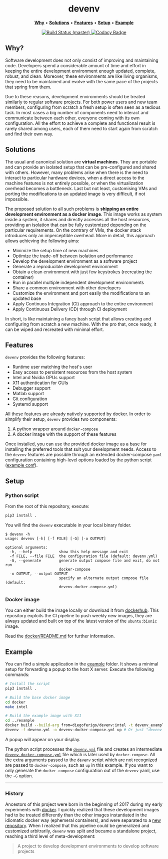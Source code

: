 <p align="center">
    <h1 align="center">devenv</h1>
</p>

<p align="center">
<b><a href="https://github.com/diegoferigo/devenv#why">Why</a></b>
•
<b><a href="https://github.com/diegoferigo/devenv#solutions">Solutions</a></b>
•
<b><a href="https://github.com/diegoferigo/devenv#features">Features</a></b>
•
<b><a href="https://github.com/diegoferigo/devenv#setup">Setup</a></b>
•
<b><a href="https://github.com/diegoferigo/devenv#example">Example</a></b>
</p>

<p align="center">
    <a href="https://travis-ci.com/diegoferigo/devenv">
    <img src="https://img.shields.io/travis/com/diegoferigo/devenv/master.svg?logo=travis&label=master" alt="Build Status (master)" />
    </a>
    <a href="https://www.codacy.com/app/diegoferigo/devenv?utm_source=github.com&amp;utm_medium=referral&amp;utm_content=diegoferigo/devenv&amp;utm_campaign=Badge_Grade">
    <img src="https://api.codacy.com/project/badge/Grade/dc64ae76526a49c6af2205c798a9e69d" alt="Codacy Badge" />
    </a>
</p>

## Why?

Software development does not only consist of improving and maintaining code. Developers spend a considerable amount of time and effort in keeping the entire development environment enough updated, complete, robust, and clean. Moreover, these environments are like living organisms, they need to be maintained and evolve with the same pace of the projects that spring from them.

Due to these reasons, development environments should be treated similarly to regular software projects. For both power users and new team members, configuring from scratch a fresh setup is often seen as a tedious task. In most cases a big number of components need to interact and communicate between each other, everyone coming with its own configuration. All the effort to achieve a complete and functional result is rarely shared among users, each of them need to start again from scratch and find their own way.

## Solutions

The usual and canonical solution are **virtual machines**. They are portable and can provide an isolated setup that can be pre-configured and shared with others. However, many problems arise when there is the need to interact to particular hardware devices, when a direct access to the machine features is not entirely possible, or when the virtualization overhead becomes a bottleneck. Last but not least, customising VMs and porting the modifications to an updated image is very difficult, if not impossible.

The proposed solution to all such problems is **shipping an entire development environment as a docker image**. This image works as system inside a system, it shares and directly accesses all the host resources, providing an isolation that can be fully customized depending on the particular requirements. On the contrary of VMs, the docker stack introduces only an imperceptible overhead. More in detail, this approach allows achieving the following aims:

- Minimize the setup time of new machines
- Optimize the trade-off between isolation and performance
- Develop the development environment as a software project
- Generate a reproducible development environment
- Obtain a clean environment with just few keystrokes (recreating the container)
- Run in parallel multiple independent development environments
- Share a common environment with other developers
- Customize the environment and port easily the modifications to an updated base
- Apply Continuos Integration (CI) approach to the entire environment
- Apply Continuous Delivery (CD) through CI deployment

In short, is like maintaining a fancy bash script that allows creating and configuring from scratch a new machine. With the pro that, once ready, it can be wiped and recreated with minimal effort.

## Features

`devenv` provides the following features:

- Runtime user matching the host's user
- Easy access to persistent resources from the host system
- Intel and Nvidia GPUs support
- X11 authentication for GUIs
- Debugger support
- Matlab support
- Git configuration
- Systemd support

All these features are already natively supported by docker. In order to simplify their setup, `devenv` provides two components:

1. A python wrapper around `docker-compose`
1. A docker image with the support of these features

Once installed, you can use the provided docker image as a base for installing the preferred tools that suit your development needs. Access to the `devenv` features are possible through an extended docker-compose `yaml` configuration containing high-level options loaded by the python script ([example conf](.ci/devenv.yml)).

## Setup

### Python script

From the root of this repository, execute:

```sh
pip3 install .
```

You will find the `devenv` executable in your local binary folder.

```
$ devenv -h
usage: devenv [-h] [-f FILE] [-G] [-o OUTPUT]

optional arguments:
  -h, --help            show this help message and exit
  -f FILE, --file FILE  the configuration file (default: devenv.yml)
  -G, --generate        generate output compose file and exit, do not run
                        docker-compose
  -o OUTPUT, --output OUTPUT
                        specify an alternate output compose file (default:
                        devenv-docker-compose.yml)
```

### Docker image

You can either build the image locally or download it from [dockerhub](https://hub.docker.com/r/diegoferigo/devenv). This repository exploits the CI pipeline to push weekly new images, they are always updated and built on top of the latest version of the `ubuntu:bionic` image.

Read the [docker/README.md](docker/README.md) for further information.

## Example

You can find a simple application in the [example](example/) folder. It shows a minimal setup for forwarding a popup to the host X server. Execute the following commands:

```sh
# Install the script
pip3 install .

# Build the base docker image
cd docker
make intel

# Build the example image with X11
cd ../example
docker build --build-arg from=diegoferigo/devenv:intel -t devenv_example .
devenv -f devenv.yml -o devenv-docker-compose.yml up # Or just "devenv up"
```

A popup will appear on your display.

The python script processes the [`devenv.yml`](example/devenv.yml) file and creates an intermediate [`devenv-docker-compose.yml`](example/devenv-docker-compose.yml) file which is later used by `docker-compose`. All the extra arguments passed to the `devenv` script which are not recognized are passed to `docker-compose`, such as `up` in this example. If you want to only generate the `docker-compose` configuration out of the `devenv` yaml, use the `-G` option.

---

### History

Ancestors of this project were born in the beginning of 2017 during my early experiments with [docker](https://github.com/diegoferigo/dockerfiles). I quickly realized that these development images had to be treated differently than the other images instantiated in the idiomatic docker way (ephemeral containers), and were separated to a [new repository](https://github.com/diegoferigo/development-iit). When I realized that this pipeline could be generalized and customized arbitrarily, `devenv` was split and became a standalone project, reaching a third level of meta-development:

> A project to develop development environments to develop software projects
